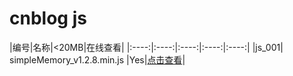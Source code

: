 # cnblog  js

|编号|名称|<20MB|在线查看|
|:----:|:----:|:----:|:----:|:----:|
|js_001|      simpleMemory_v1.2.8.min.js |Yes|[点击查看](https://cdn.jsdelivr.net/gh/SillyCuckoo/CDN@master/cnblog/js/js_001.mp4)|

